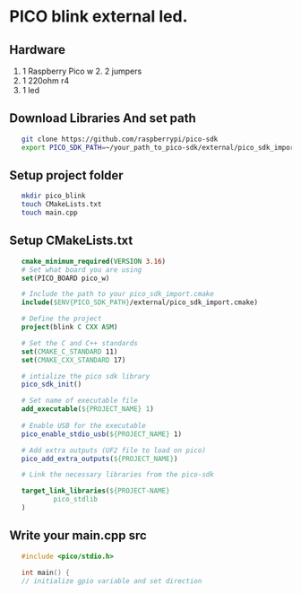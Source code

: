# PICO blink external led.

## Hardware
1. 1 Raspberry Pico w 2. 2 jumpers
3. 1 220ohm r4
4. 1 led

## Download Libraries And set path
```bash
   git clone https://github.com/raspberrypi/pico-sdk
   export PICO_SDK_PATH=~/your_path_to_pico-sdk/external/pico_sdk_import.cmake
```
## Setup project folder 
```bash
   mkdir pico_blink
   touch CMakeLists.txt
   touch main.cpp
```
## Setup CMakeLists.txt

```cmake
   cmake_minimum_required(VERSION 3.16)
   # Set what board you are using
   set(PICO_BOARD pico_w)

   # Include the path to your pico_sdk_import.cmake
   include($ENV{PICO_SDK_PATH}/external/pico_sdk_import.cmake)

   # Define the project
   project(blink C CXX ASM)

   # Set the C and C++ standards
   set(CMAKE_C_STANDARD 11)
   set(CMAKE_CXX_STANDARD 17)

   # intialize the pico sdk library
   pico_sdk_init()

   # Set name of executable file
   add_executable(${PROJECT_NAME} 1)
   
   # Enable USB for the executable
   pico_enable_stdio_usb(${PROJECT_NAME} 1)

   # Add extra outputs (UF2 file to load on pico)
   pico_add_extra_outputs(${PROJECT_NAME})

   # Link the necessary libraries from the pico-sdk

   target_link_libraries(${PROJECT-NAME}
           pico_stdlib
   )
```


## Write your main.cpp src

```cpp
   #include <pico/stdio.h>

   int main() {
   // initialize gpio variable and set direction





